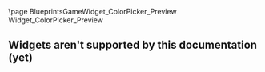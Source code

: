 \page BlueprintsGameWidget_ColorPicker_Preview Widget_ColorPicker_Preview
## Widgets aren't supported by this documentation (yet)
